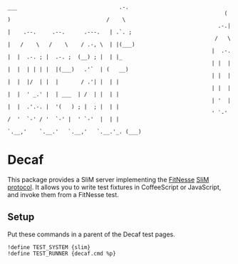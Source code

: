 ```
     																 ___                                .-.     
																	(   )                              /    \   
																  .-.| |    .--.     .--.      .---.   | .`. ;  
																 /   \ |   /    \   /    \    / .-, \  | |(___) 
																|  .-. |  |  .-. ; |  .-. ;  (__) ; |  | |_     
																| |  | |  |  | | | |  |(___)   .'`  | (   __)   
																| |  | |  |  |/  | |  |       / .'| |  | |      
																| |  | |  |  ' _.' |  | ___  | /  | |  | |      
																| '  | |  |  .'.-. |  '(   ) ; |  ; |  | |      
																' `-'  /  '  `-' / '  `-' |  ' `-'  |  | |      
																 `.__,'    `.__.'   `.__,'   `.__.'_. (___)
```
 
 Decaf
=========

This package provides a SliM server implementing the [FitNesse](http://fitnesse.org)
[SliM protocol](http://fitnesse.org/FitNesse.UserGuide.SliM.SlimProtocol). It allows
you to write test fixtures in CoffeeScript or JavaScript, and invoke them from a FitNesse test.

 Setup
-----

Put these commands in a parent of the Decaf test pages.

    !define TEST_SYSTEM {slim}
    !define TEST_RUNNER {decaf.cmd %p}
